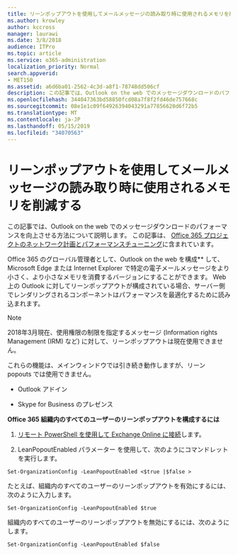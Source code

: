 ```yaml
---
title: リーンポップアウトを使用してメールメッセージの読み取り時に使用されるメモリを削減する
ms.author: krowley
author: kccross
manager: laurawi
ms.date: 3/8/2018
audience: ITPro
ms.topic: article
ms.service: o365-administration
localization_priority: Normal
search.appverid:
- MET150
ms.assetid: a6d6ba01-2562-4c3d-a8f1-78748dd506cf
description: この記事では、Outlook on the web でのメッセージダウンロードのパフォーマンスを向上させる方法について説明します。
ms.openlocfilehash: 344047363bd58850fcd08a7f8f2fd46de757668c
ms.sourcegitcommit: 08e1e1c09f64926394043291a77856620d6f72b5
ms.translationtype: MT
ms.contentlocale: ja-JP
ms.lasthandoff: 05/15/2019
ms.locfileid: "34070563"
---
```

# <a name="use-lean-popouts-to-reduce-memory-used-when-reading-mail-messages"></a>リーンポップアウトを使用してメールメッセージの読み取り時に使用されるメモリを削減する

この記事では、Outlook on the web でのメッセージダウンロードのパフォーマンスを向上させる方法について説明します。 この記事は、 [Office 365 プロジェクトのネットワーク計画とパフォーマンスチューニング](https://aka.ms/tune)に含まれています。
   
Office 365 のグローバル管理者として、Outlook on the web を構成** して、Microsoft Edge または Internet Explorer で特定の電子メールメッセージをより小さく、より小さなメモリを消費するバージョンにすることができます。 Web 上の Outlook に対してリーンポップアウトが構成されている場合、サーバー側でレンダリングされるコンポーネントはパフォーマンスを最適化するために読み込まれます。 
  
> [!NOTE]
> 2018年3月現在、使用権限の制限を指定するメッセージ (Information rights Management (IRM) など) に対して、リーンポップアウトは現在使用できません。 
  
これらの機能は、メインウィンドウでは引き続き動作しますが、リーン popouts では使用できません。
  
- Outlook アドイン
    
- Skype for Business のプレゼンス
    
 **Office 365 組織内のすべてのユーザーのリーンポップアウトを構成するには**
  
1. [リモート PowerShell を使用して Exchange Online に接続](http://technet.microsoft.com/library/jj984289%28v=exchg.150%29.aspx )します。
    
2. LeanPopoutEnabled パラメーター [](https://technet.microsoft.com/library/aa997443%28v=exchg.160%29.aspx)を使用して、次のようにコマンドレットを実行します。 
    
  ```
  Set-OrganizationConfig -LeanPopoutEnabled <$true |$false >
  ```

  たとえば、組織内のすべてのユーザーのリーンポップアウトを有効にするには、次のように入力します。
    
  ```
  Set-OrganizationConfig -LeanPopoutEnabled $true
  ```

  組織内のすべてのユーザーのリーンポップアウトを無効にするには、次のようにします。
    
  ```
  Set-OrganizationConfig -LeanPopoutEnabled $false
  ```


